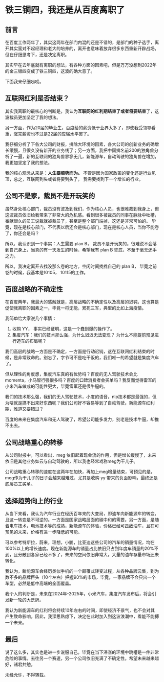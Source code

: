 # 铁三铜四，我还是从百度离职了

## 前言

在百度工作两年了，其实这两年在部门内混的还是不错的，是部门的种子选手，离开其实蛮对不起经理和老大的培养的，离开也意味着放弃很多东西重新开辟战场，但在仔细思考下，还是决定离职。

其实早在去年底就有离职的想法，有各种方面的因素吧，但是万万没想到2022年的金三银四变成了铁三铜四，这波的确大意了。

下面我来仔细唠唠。

## 互联网红利是否结束？

其实我离职的最核心的判断是，我认为**互联网的红利期结束了或者将要结束**了，这波裁员更加坚定了我的想法。

另一方面，作为20届的毕业生，百度给的薪资低于业界太多了，即使我受领导看重，涨完薪资也不过是22届的应届水平罢了。

我仔细分析了下各大公司的财报，排除大环境的因素，各大公司的创新业务的确增长缓慢，且很久没有新开的业务线了；另一方面，我把中国排名前200的独角兽分析了一遍，新的互联网的独角兽寥寥无几，新能源车，自动驾驶的独角兽在增加，我更加坚定了我的想法。

我的核心观念从来是：**人生要顺势而为。** 不管是因为国家政策的变化还是行业见顶，总之，互联网到头或者将要到头了， 我需要找到下一个增长的行业。

## 公司不是家，裁员不是开玩笑的

虽然身处核心部门，裁员没有波及到我们，作为核心人员，也很难裁到我身上，但这波裁员依旧给我带来了非常大的危机感。看到很多被裁员的同事在脉脉中吐槽，奉献很久的员工说裁就被裁员了，甚至是整个部门端掉，这还是非常可怕的。 毕竟，现在是核心部门，不代表以后还会是核心部门，现在是核心人员，当你不能卷了，你还会是吗？ 

所以，我认识到一个事实：人生需要 plan B， 裁员不是开玩笑的，很难说不会落到自己身上，当真的有一天发生的时候，希望我有 plan B 兜底，不至于毫无还手之力。

所以，我决定离开去找没那么卷的地方，空闲时间找找自己的 plan B， 毕竟之前卷的时候，我基本是10105， 10115的工作。

## 百度战略的不确定性

在百度两年，我最大的感触就是，高层战略的不确定性以及高层的迟钝，这也算是促使我离职的因素之一，毕竟一将无能，累死三军，典型的比如上海疫情。

我简单给大家说几个事情：

1. 收购 YY， 事实已经证明，这是一个蠢到爆的操作了。
2. 集度汽车：我们的技术那么强，为什么迟迟无法变现？ 为什么不能提前预见进行造车的布局呢？

我们高层的战略一方面是不确定，一方面是行动迟钝，这在互联网红利结束的时候，是非常致命的。别忘了，字节可不是吃干饭的，我们唯一的希望就是集度汽车了。

但从理性的角度想，集度汽车真的有优势吗？百度的无人驾驶技术会比momenta，小马智行强很多吗？百度的口碑消费者会买单吗？我反而觉得雷军的小米汽车做成的可能性更大，毕竟雷军还是很牛逼的。

我们的技术那么强，我们的无人驾驶技术，小度的语音，nlp技术都是最强的，但为啥就是搞不出来好东西呢？我们公司好不容易等到了自动驾驶，新能源车红利期，难道又要错过？

百度的未来在集度汽车和无人驾驶了，希望公司能多发力，别老是技术牛逼，却推不出去。

## 公司战略重心的转移

从公司财报中，可以看出，meg 依旧起着现金流的作用，但是增长缓慢了，未来依旧是其他业务如云与自动驾驶的，所以我也经常戏称meg为干儿子。

公司战略重心转移的速度在这两年在加快，再加上meg增量结束，可预见的是，meg作为干儿子的日子会越来越难过，尤其是收购 yy 带来的负面影响，最终还是底层员工买单。

## 选择趋势向上的行业

从当下来看，我认为汽车行业在经历百年来的大变局，即油车向新能源车的转变，且这一转变是不可逆的。一方面是国家战略层面的碳中和的需要，另一方面，是随着电车技术，电池技术等的成熟，新能源车的体验，价格已经可匹敌油车，且在可预见的未来，价格有进一步降低的可能。

可以参考特斯拉，蔚来，理想，小鹏，比亚迪这些公司的汽车的销量情况，均在100%以上的增长速度。现在新能源车的销量占比依旧只占到年度车销量的20%不到，且分散到各家已经不多了，未来的空间依旧非常大，大量的油车存量市场还未转化。

我认为，新能源车会经历类似手机的一个颠覆式转变过程，从各种品牌云集，到为数不多的品牌巨头（10个左右）把握90%的市场，毕竟，一家品牌不会只出一个车型，必然是低中高端的全面覆盖。

我个人的判断是，未来在2024年-2025年，小米汽车，集度汽车发布后，将会引发新一轮的大洗牌。

我认为新能源车的红利将会持续10年左右的时间，即使经济不景气，也不会对其产生致命影响。因此，我深思熟虑下，决定在此时加入到这波浪潮中，看能不能搏一个未来。

## 最后

说了这么多，其实也是进一步说服自己，毕竟在当下滞涨的环境中跳槽是一件非常危险的事情。去往另一个赛道，另一个公司依旧充满了不确定性。希望未来越来越好，诸君共勉。

未经允许，不得转载。
